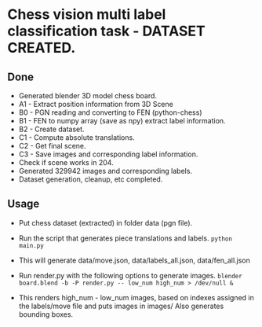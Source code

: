 # Chess vision multi label classification task - DATASET CREATED.

## Done
* Generated blender 3D model chess board.
* A1 - Extract position information from 3D Scene
* B0 - PGN reading and converting to FEN (python-chess)
* B1 - FEN to numpy array (save as npy) extract label information.
* B2 - Create dataset.
* C1 - Compute absolute translations.
* C2 - Get final scene.
* C3 - Save images and corresponding label information.
* Check  if scene works in 204.
* Generated 329942 images and corresponding labels.
* Dataset generation, cleanup, etc completed.

## Usage
  - Put chess dataset (extracted) in folder data (pgn file).
  - Run the script that generates piece translations and labels.
	```python main.py```

  - This will generate data/move.json, data/labels_all.json, data/fen_all.json

  - Run render.py with the following options to generate images.
	```blender board.blend -b -P render.py -- low_num high_num > /dev/null &```
  - This renders high_num - low_num images, based on indexes assigned in the labels/move file and puts images in images/
  Also generates bounding boxes.
